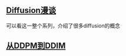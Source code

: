 ## [Diffusion漫谈](https://kexue.fm/archives/9164)

可以看这一整个系列，介绍了很多diffusion的概念

## [从DDPM到DDIM](https://kexue.fm/archives/9181)



